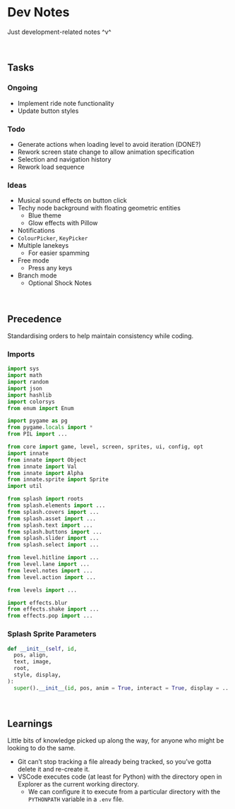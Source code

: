 # Dev Notes

Just development-related notes ^v^


<br>


## Tasks

### Ongoing
- Implement ride note functionality
- Update button styles

### Todo
- Generate actions when loading level to avoid iteration (DONE?)
- Rework screen state change to allow animation specification
- Selection and navigation history
- Rework load sequence

### Ideas
- Musical sound effects on button click
- Techy node background with floating geometric entities
  - Blue theme
  - Glow effects with Pillow
- Notifications
- `ColourPicker`, `KeyPicker`
- Multiple lanekeys
  - For easier spamming
- Free mode
  - Press any keys
- Branch mode
  - Optional Shock Notes


<br>


## Precedence

Standardising orders to help maintain consistency while coding.

### Imports

```py
import sys
import math
import random
import json
import hashlib
import colorsys
from enum import Enum

import pygame as pg
from pygame.locals import *
from PIL import ...

from core import game, level, screen, sprites, ui, config, opt
import innate
from innate import Object
from innate import Val
from innate import Alpha
from innate.sprite import Sprite
import util

from splash import roots
from splash.elements import ...
from splash.covers import ...
from splash.asset import ...
from splash.text import ...
from splash.buttons import ...
from splash.slider import ...
from splash.select import ...

from level.hitline import ...
from level.lane import ...
from level.notes import ...
from level.action import ...

from levels import ...

import effects.blur
from effects.shake import ...
from effects.pop import ...
```

### Splash Sprite Parameters

```py
def __init__(self, id,
  pos, align,
  text, image,
  root,
  style, display,
):
  super().__init__(id, pos, anim = True, interact = True, display = ...)
```


<br>


## Learnings

Little bits of knowledge picked up along the way, for anyone who might be looking to do the same.

- Git can’t stop tracking a file already being tracked, so you’ve gotta delete it and re-create it.
- VSCode executes code (at least for Python) with the directory open in Explorer as the current working directory.
  - We can configure it to execute from a particular directory with the `PYTHONPATH` variable in a `.env` file.
